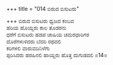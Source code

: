 +++
title = "014 ಬಿರುದ ಬಿಸುಟರು"

+++
ಬಿರುದ ಬಿಸುಟರು ಧ್ವಜದ ಕಂಬವ  
ಹರಿಯ ಹೊಯ್ದರು ಕಾಲ ತೊಡರನು  
ಧರೆಗೆ ಬಿಸುಟರು ಹಡಪ ಚಾಹಿಯ ಚಮರಧಾರಿಗರ  
ದೊರೆಗಳುಳಿದರು ಬೆದರಿ ರಥದಲಿ  
ಕರಿಗಳಲಿ ವಾರುವದಿನಿಳೆಗು  
ಪ್ಪರಿಸಿದರು ಹರಹಿನಲಿ ಹಾಯ್ದರು ಹೊತ್ತ ದುಗುಡದಲಿ    ॥14॥